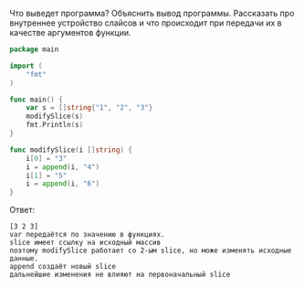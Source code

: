 Что выведет программа? Объяснить вывод программы. Рассказать про внутреннее устройство слайсов и что происходит при передачи их в качестве аргументов функции.

```go
package main

import (
	"fmt"
)

func main() {
	var s = []string{"1", "2", "3"}
	modifySlice(s)
	fmt.Println(s)
}

func modifySlice(i []string) {
	i[0] = "3"
	i = append(i, "4")
	i[1] = "5"
	i = append(i, "6")
}
```

Ответ:
```
[3 2 3]
var передаётся по значению в функциях.
slice имеет ссылку на исходный массив
поэтому modifySlice работает со 2-ым slice, но може изменять исходные данные.
append создаёт новый slice
дальнейшие изменения не влияют на первоначальный slice

```
